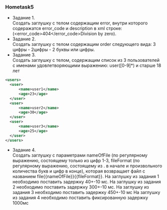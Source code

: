 ### Hometask5  
* Задание 1.  
Создать заглушку с телом содержащим error, внутри которого содеражатся error_code и description в xml строке: (<error><error_code>404</error_code><description>Division by zero</description>).
* Задание 2.  
Создать заглушку с телом содержащим order следующего вида: 3 цифры - 2цифры - 2 буквы или цифры.
* Задание 3.  
Создать заглушку с телом, содержащим список из 3 пользователей с именами удовлетворяющими выражению: user([0-9]*) и старше 18 лет
```xml
<users>
  <user>
      <name>user1</name>
      <age>23</age>
  </user>
  <user>
      <name>user2</name>
      <age>30</age>
  </user>
  <user>
      <name>user3</name>
      <age>25</age>
  </user>
</users>
```  
* Задание 4.  
Создать заглушку с параметрами nameOfFile (по регулярному выражению, состоящему только из цифр 1-3, fileFormat (по регулярному выражению, состоящему из . в начале и произвольного количества букв и цифр в конце), которая возвращает файл с названием file{{nameOfFile}}{{fileFormat}}.
На заглушку из задания 1 необходимо поставить задержку 40+-10 мс.
На заглушку из задания 2 необходимо поставить задержку 300+-10 мс.
На заглушку из задания 3 необходимо поставить задержку 450+-10 мс
На заглушку из задания 4 необходимо поставить фиксированную задержку 1000мс
